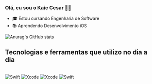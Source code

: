 ### Olá, eu sou o Kaic Cesar 👨‍💻

- 🎓 Estou cursando Engenharia de Software
- 📚 Aprendendo Desenvolvimento iOS 

![Anurag's GitHub stats](https://github-readme-stats.vercel.app/api?username=KaicCesarr&show_icons=true&theme=dracula)

## Tecnologias e ferramentas que utilizo no dia a dia

<div style="display: inline_block"><br/>
  <img align="center"alt="Swift"src="https://img.shields.io/badge/Swift-FA7343?style=for-the-badge&logo=swift&logoColor=white"/>
  <img align="center"alt="Xcode"src="https://img.shields.io/badge/Xcode-007ACC?style=for-the-badge&logo=Xcode&logoColor=white"/>
  <img align="center"alt="Xcode"src="https://img.shields.io/badge/mac%20os-000000?style=for-the-badge&logo=apple&logoColor=white"/>
  <img align="center"alt="Swift"src="https://img.shields.io/badge/Miro-050038?style=for-the-badge&logo=Miro&logoColor=white"/>
</div>


